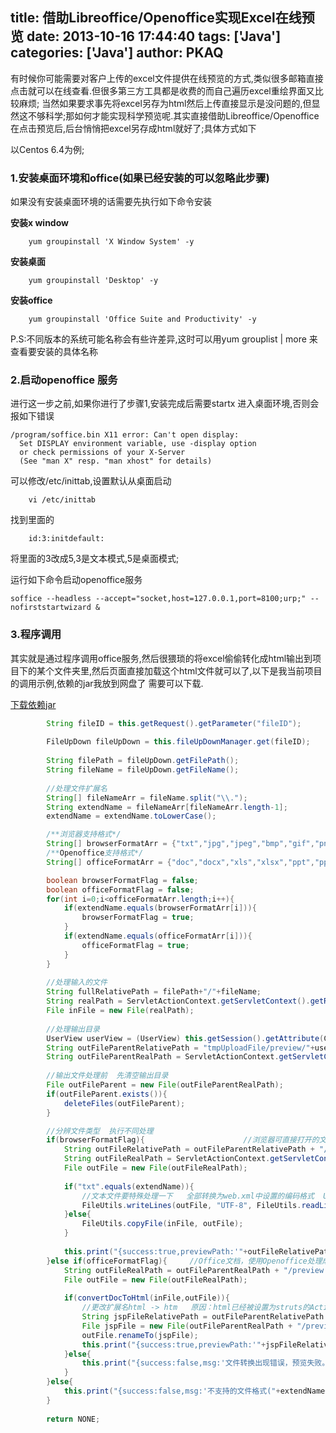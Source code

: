 title: 借助Libreoffice/Openoffice实现Excel在线预览
date: 2013-10-16 17:44:40
tags: ['Java']
categories: ['Java']
author: PKAQ
---

有时候你可能需要对客户上传的excel文件提供在线预览的方式,类似很多邮箱直接点击就可以在线查看.但很多第三方工具都是收费的而自己遍历excel重绘界面又比较麻烦;
当然如果要求事先将excel另存为html然后上传直接显示是没问题的,但显然这不够科学;那如何才能实现科学预览呢.其实直接借助Libreoffice/Openoffice在点击预览后,后台悄悄把excel另存成html就好了;具体方式如下

以Centos 6.4为例;
### 1.安装桌面环境和office(如果已经安装的可以忽略此步骤)
如果没有安装桌面环境的话需要先执行如下命令安装

**安装x window**
```shell
	yum groupinstall 'X Window System' -y 
```

**安装桌面**
```shell
	yum groupinstall 'Desktop' -y 
```

**安装office**
```shell
	yum groupinstall 'Office Suite and Productivity' -y 
```
<!-- more -->

P.S:不同版本的系统可能名称会有些许差异,这时可以用yum grouplist | more 来查看要安装的具体名称

### 2.启动openoffice 服务

进行这一步之前,如果你进行了步骤1,安装完成后需要startx 进入桌面环境,否则会报如下错误
```shell
/program/soffice.bin X11 error: Can't open display: 
  Set DISPLAY environment variable, use -display option 
  or check permissions of your X-Server 
  (See "man X" resp. "man xhost" for details) 
```
可以修改/etc/inittab,设置默认从桌面启动
```shell
	vi /etc/inittab
```
找到里面的 
```shell
	id:3:initdefault:
```
将里面的3改成5,3是文本模式,5是桌面模式;

运行如下命令启动openoffice服务
```shell
soffice --headless --accept="socket,host=127.0.0.1,port=8100;urp;" --nofirststartwizard &
```

### 3.程序调用
其实就是通过程序调用office服务,然后很猥琐的将excel偷偷转化成html输出到项目下的某个文件夹里,然后页面直接加载这个html文件就可以了,以下是我当前项目的调用示例,依赖的jar我放到网盘了 需要可以下载.

[下载依赖jar](http://url.cn/MG3Lwn)

```java
        String fileID = this.getRequest().getParameter("fileID");
        
        FileUpDown fileUpDown = this.fileUpDownManager.get(fileID);
        
        String filePath = fileUpDown.getFilePath();
        String fileName = fileUpDown.getFileName();
        
        //处理文件扩展名
        String[] fileNameArr = fileName.split("\\.");
        String extendName = fileNameArr[fileNameArr.length-1];
        extendName = extendName.toLowerCase();

        /**浏览器支持格式*/
        String[] browserFormatArr = {"txt","jpg","jpeg","bmp","gif","png"};
        /**Openoffice支持格式*/
        String[] officeFormatArr = {"doc","docx","xls","xlsx","ppt","pptx"};

        boolean browserFormatFlag = false;
        boolean officeFormatFlag = false;
        for(int i=0;i<officeFormatArr.length;i++){
            if(extendName.equals(browserFormatArr[i])){
                browserFormatFlag = true;
            }
            if(extendName.equals(officeFormatArr[i])){
                officeFormatFlag = true;
            }
        }
        
        //处理输入的文件
        String fullRelativePath = filePath+"/"+fileName;
        String realPath = ServletActionContext.getServletContext().getRealPath(fullRelativePath);
        File inFile = new File(realPath);
        
        //处理输出目录
        UserView userView = (UserView) this.getSession().getAttribute(Constants.USER_VIEW);
        String outFileParentRelativePath = "tmpUploadFile/preview/"+userView.getId();
        String outFileParentRealPath = ServletActionContext.getServletContext().getRealPath(outFileParentRelativePath);
        
        //输出文件处理前  先清空输出目录
        File outFileParent = new File(outFileParentRealPath);
        if(outFileParent.exists()){
            deleteFiles(outFileParent);
        }

        //分辨文件类型  执行不同处理
        if(browserFormatFlag){                      //浏览器可直接打开的文件，复制文件到预览目录并重命名为preview.(extendName)
            String outFileRelativePath = outFileParentRelativePath + "/preview"+new Date().getTime()+"." + extendName ;
            String outFileRealPath = ServletActionContext.getServletContext().getRealPath(outFileRelativePath);
            File outFile = new File(outFileRealPath);
            
            if("txt".equals(extendName)){
                //文本文件要特殊处理一下   全部转换为web.xml中设置的编码格式  UTF-8   否则会乱码
                FileUtils.writeLines(outFile, "UTF-8", FileUtils.readLines(inFile, "GBK")); 
            }else{
                FileUtils.copyFile(inFile, outFile);    
            }
            
            this.print("{success:true,previewPath:'"+outFileRelativePath+"'}");
        }else if(officeFormatFlag){     //Office文档，使用Openoffice处理成html
            String outFileRealPath = outFileParentRealPath + "/preview.html" ;
            File outFile = new File(outFileRealPath);
            
            if(convertDocToHtml(inFile,outFile)){
                //更改扩展名html -> htm   原因：html已经被设置为struts的Action后缀名
                String jspFileRelativePath = outFileParentRelativePath + "/preview.htm" ;
                File jspFile = new File(outFileParentRealPath + "/preview.htm" );
                outFile.renameTo(jspFile);
                this.print("{success:true,previewPath:'"+jspFileRelativePath+"'}");
            }else{
                this.print("{success:false,msg:'文件转换出现错误，预览失败。'}");
            }
        }else{
            this.print("{success:false,msg:'不支持的文件格式("+extendName+")，请下载到本地计算机上预览。'}");
        }
        
        return NONE;
 ```   